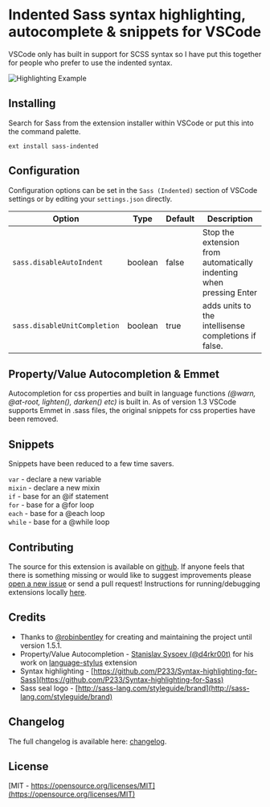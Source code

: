 <!-- [![](https://vsmarketplacebadge.apphb.com/version-short/robinbentley.sass-indented.svg)](https://marketplace.visualstudio.com/items?itemName=robinbentley.sass-indented)
[![](https://vsmarketplacebadge.apphb.com/installs-short/robinbentley.sass-indented.svg)](https://marketplace.visualstudio.com/items?itemName=robinbentley.sass-indented)
[![](https://vsmarketplacebadge.apphb.com/rating-short/robinbentley.sass-indented.svg)](https://marketplace.visualstudio.com/items?itemName=robinbentley.sass-indented)
[![GitHub stars](https://img.shields.io/github/stars/robinbentley/vscode-sass-indented.svg?style=social&label=Star%20on%20Github)](https://github.com/robinbentley/vscode-sass-indented) -->

# Indented Sass syntax highlighting, autocomplete & snippets for VSCode
VSCode only has built in support for SCSS syntax so I have put this together for people who prefer to use the indented syntax.

![Highlighting Example](https://raw.githubusercontent.com/TheRealSyler/vscode-sass-indented/master/images/screenshot.png)

## Installing
Search for Sass from the extension installer within VSCode or put this into the command palette.
```npm
ext install sass-indented
```

## Configuration

Configuration options can be set in the `Sass (Indented)` section of VSCode settings or by editing your `settings.json` directly.

| Option                       | Type    | Default | Description                                                         |
| ---------------------------- | ------- | ------- | ------------------------------------------------------------------- |
| `sass.disableAutoIndent`     | boolean | false   | Stop the extension from automatically indenting when pressing Enter |
| `sass.disableUnitCompletion` | boolean | true    | adds units to the intellisense completions if false.                |

## Property/Value Autocompletion & Emmet
Autocompletion for css properties and built in language functions _(@warn, @at-root, lighten(), darken() etc)_ is built in. As of version 1.3 VSCode supports Emmet in .sass files, the original snippets for css properties have been removed.

## Snippets
Snippets have been reduced to a few time savers.

`var` - declare a new variable   
`mixin` - declare a new mixin   
`if` - base for an @if statement   
`for` - base for a @for loop   
`each` - base for a @each loop   
`while` - base for a @while loop   

## Contributing
The source for this extension is available on [github](https://github.com/TheRealSyler/vscode-sass-indented). If anyone feels that there is something missing or would like to suggest improvements please [open a new issue](https://github.com/TheRealSyler/vscode-sass-indented/issues) or send a pull request! Instructions for running/debugging extensions locally [here](https://code.visualstudio.com/docs/extensions/overview).

## Credits

- Thanks to [@robinbentley](https://github.com/robinbentley) for creating and maintaining the project until version 1.5.1.
- Property/Value Autocompletion - [Stanislav Sysoev (@d4rkr00t)](https://github.com/d4rkr00t) for his work on [language-stylus](https://github.com/d4rkr00t/language-stylus) extension
- Syntax highlighting - [https://github.com/P233/Syntax-highlighting-for-Sass](https://github.com/P233/Syntax-highlighting-for-Sass)
- Sass seal logo - [http://sass-lang.com/styleguide/brand](http://sass-lang.com/styleguide/brand)

## Changelog
The full changelog is available here: [changelog](CHANGELOG.md).

## License
[MIT - https://opensource.org/licenses/MIT](https://opensource.org/licenses/MIT)
